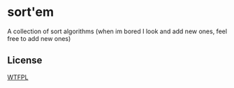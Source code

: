
# sort'em
  A collection of sort algorithms
  (when im bored I look and add new ones, feel free to add new ones)

## License

  [WTFPL](http://www.wtfpl.net/txt/copying/)
